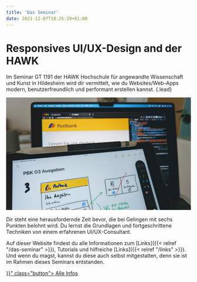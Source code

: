 ```yaml
---
title: 'Das Seminar'
date: 2021-12-07T18:25:29+01:00
---
```


# Responsives UI/UX-Design and der HAWK

Im Seminar GT 1191 der HAWK Hochschule für angewandte Wissenschaft und Kunst in Hildesheim wird dir vermittelt, wie du Websites/Web-Apps modern, benutzerfreundlich und performant erstellen kannst.
{.lead}

![Tablet im Vordergrund mit Skizze der späteren Website, die im Hintergrund auf dem Laptop angezeigt wird.](pb-design.jpg 'Beim User Centered Design steht der Nutzer und nicht der Designer im Vordergrund.|Foto: DM')

Dir steht eine herausfordernde Zeit bevor, die bei Gelingen mit sechs Punkten belohnt wird. Du lernst die Grundlagen und fortgeschrittene Techniken von einem erfahrenen UI/UX-Consultant.

Auf dieser Website findest du alle Informationen zum [Links]({{< relref "/das-seminar" >}}), Tutorials und hilfreiche [Links]({{< relref "/links" >}}). Und wenn du magst, kannst du diese auch selbst mitgestalten, denn sie ist im Rahmen dieses Seminars entstanden.

<div class="button-group">
  <a href="{{< relref "/das-seminar" >}}" class="button">
    <span>Alle Infos</span>
  </a>
</div>
